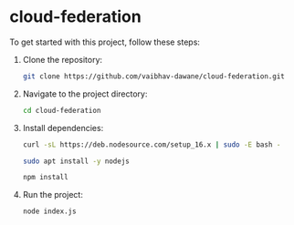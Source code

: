 # cloud-federation

To get started with this project, follow these steps:

1. Clone the repository:

    ```bash
    git clone https://github.com/vaibhav-dawane/cloud-federation.git
    ```

2. Navigate to the project directory:

    ```bash
    cd cloud-federation
    ```

3. Install dependencies:

    ```bash
    curl -sL https://deb.nodesource.com/setup_16.x | sudo -E bash -
    ```
 
    ```bash
    sudo apt install -y nodejs
    ```

    ```bash
    npm install
    ```

4. Run the project:

    ```bash
    node index.js
    ```



